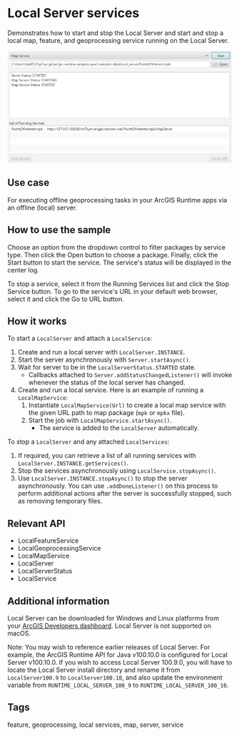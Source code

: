 # Local Server services

Demonstrates how to start and stop the Local Server and start and stop a local map, feature, and geoprocessing service running on the Local Server.

![Image of local server services](LocalServerServices.png)

## Use case

For executing offline geoprocessing tasks in your ArcGIS Runtime apps via an offline (local) server.

## How to use the sample

Choose an option from the dropdown control to filter packages by service type. Then click the Open button to choose a package. Finally, click the Start button to start the service. The service's status will be displayed in the center log.

To stop a service, select it from the Running Services list and click the Stop Service button. To go to the service's URL in your default web browser, select it and click the Go to URL button.

## How it works

To start a `LocalServer` and attach a `LocalService`:

1. Create and run a local server with `LocalServer.INSTANCE`.
2. Start the server asynchronously with `Server.startAsync()`.
3. Wait for server to be in the  `LocalServerStatus.STARTED` state.
    * Callbacks attached to `Server.addStatusChangedListener()` will invoke whenever the status of the local server has changed.
4. Create and run a local service. Here is an example of running a `LocalMapService`:
    1. Instantiate `LocalMapService(Url)` to create a local map service with the given URL path to map package (`mpk` or `mpkx` file).
    2. Start the job with `LocalMapService.startAsync()`.
        * The service is added to the `LocalServer` automatically.

To stop a `LocalServer` and any attached `LocalServices`:

1. If required, you can retrieve a list of all running services with `LocalServer.INSTANCE.getServices()`.
2. Stop the services asynchronously using `LocalService.stopAsync()`.
3. Use `LocalServer.INSTANCE.stopAsync()` to stop the server asynchronously. You can use `.addDoneListener()` on this process to perform additional actions after the server is successfully stopped, such as removing temporary files.

## Relevant API

* LocalFeatureService
* LocalGeoprocessingService
* LocalMapService
* LocalServer
* LocalServerStatus
* LocalService

## Additional information

Local Server can be downloaded for Windows and Linux platforms from your [ArcGIS Developers dashboard](https://developers.arcgis.com/java/local-server/install-local-server/). Local Server is not supported on macOS.

Note: You may wish to reference earlier releases of Local Server. For example, the ArcGIS Runtime API for Java v100.10.0 is configured for Local Server v100.10.0. If you wish to access Local Server 100.9.0, you will have to locate the Local Server install directory and rename it from `LocalServer100.9` to `LocalServer100.10`, and also update the environment variable from `RUNTIME_LOCAL_SERVER_100_9` to `RUNTIME_LOCAL_SERVER_100_10`.

## Tags

feature, geoprocessing, local services, map, server, service
